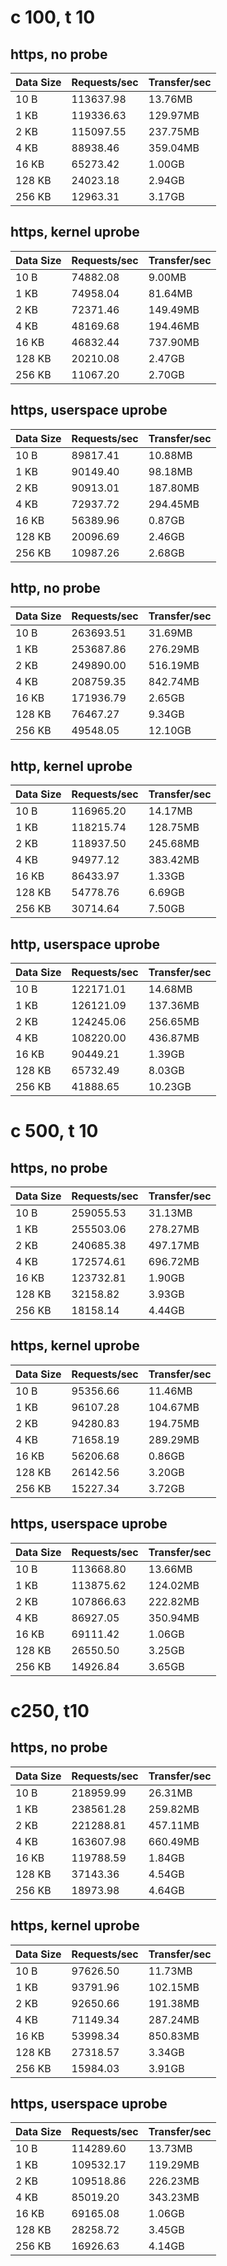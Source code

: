 # c 100, t 10
## https, no probe
| Data Size | Requests/sec | Transfer/sec |
|-----------|--------------|--------------|
|10 B       |113637.98     |13.76MB       |
|1 KB       |119336.63     |129.97MB      |
|2 KB       |115097.55     |237.75MB      |
|4 KB       |88938.46      |359.04MB      |
|16 KB      |65273.42      |1.00GB        |
|128 KB     |24023.18      |2.94GB        |
|256 KB     |12963.31      |3.17GB        |
## https, kernel uprobe
| Data Size | Requests/sec | Transfer/sec |
|-----------|--------------|--------------|
|10 B       |74882.08      |9.00MB        |
|1 KB       |74958.04      |81.64MB       |
|2 KB       |72371.46      |149.49MB      |
|4 KB       |48169.68      |194.46MB      |
|16 KB      |46832.44      |737.90MB      |
|128 KB     |20210.08      |2.47GB        |
|256 KB     |11067.20      |2.70GB        |
## https, userspace uprobe
| Data Size | Requests/sec | Transfer/sec |
|-----------|--------------|--------------|
|10 B       |89817.41      |10.88MB       |
|1 KB       |90149.40      |98.18MB       |
|2 KB       |90913.01      |187.80MB      |
|4 KB       |72937.72      |294.45MB      |
|16 KB      |56389.96      |0.87GB        |
|128 KB     |20096.69      |2.46GB        |
|256 KB     |10987.26      |2.68GB        |

## http, no probe
| Data Size | Requests/sec | Transfer/sec |
|-----------|--------------|--------------|
|10 B       |263693.51     |31.69MB       |
|1 KB       |253687.86     |276.29MB      |
|2 KB       |249890.00     |516.19MB      |
|4 KB       |208759.35     |842.74MB      |
|16 KB      |171936.79     |2.65GB        |
|128 KB     |76467.27      |9.34GB        |
|256 KB     |49548.05      |12.10GB       |
## http, kernel uprobe
| Data Size | Requests/sec | Transfer/sec |
|-----------|--------------|--------------|
|10 B       |116965.20     |14.17MB       |
|1 KB       |118215.74     |128.75MB      |
|2 KB       |118937.50     |245.68MB      |
|4 KB       |94977.12      |383.42MB      |
|16 KB      |86433.97      |1.33GB        |
|128 KB     |54778.76      |6.69GB        |
|256 KB     |30714.64      |7.50GB        |
## http, userspace uprobe
| Data Size | Requests/sec | Transfer/sec |
|-----------|--------------|--------------|
|10 B       |122171.01     |14.68MB       |
|1 KB       |126121.09     |137.36MB      |
|2 KB       |124245.06     |256.65MB      |
|4 KB       |108220.00     |436.87MB      |
|16 KB      |90449.21      |1.39GB        |
|128 KB     |65732.49      |8.03GB        |
|256 KB     |41888.65      |10.23GB       |

# c 500, t 10
## https, no probe
| Data Size | Requests/sec | Transfer/sec |
|-----------|--------------|--------------|
|10 B       |259055.53     |31.13MB       |
|1 KB       |255503.06     |278.27MB      |
|2 KB       |240685.38     |497.17MB      |
|4 KB       |172574.61     |696.72MB      |
|16 KB      |123732.81     |1.90GB        |
|128 KB     |32158.82      |3.93GB        |
|256 KB     |18158.14      |4.44GB        |
## https, kernel uprobe
| Data Size | Requests/sec | Transfer/sec |
|-----------|--------------|--------------|
|10 B       |95356.66      |11.46MB       |
|1 KB       |96107.28      |104.67MB      |
|2 KB       |94280.83      |194.75MB      |
|4 KB       |71658.19      |289.29MB      |
|16 KB      |56206.68      |0.86GB        |
|128 KB     |26142.56      |3.20GB        |
|256 KB     |15227.34      |3.72GB        |
## https, userspace uprobe
| Data Size | Requests/sec | Transfer/sec |
|-----------|--------------|--------------|
|10 B       |113668.80     |13.66MB       |
|1 KB       |113875.62     |124.02MB      |
|2 KB       |107866.63     |222.82MB      |
|4 KB       |86927.05      |350.94MB      |
|16 KB      |69111.42      |1.06GB        |
|128 KB     |26550.50      |3.25GB        |
|256 KB     |14926.84      |3.65GB        |

# c250, t10
## https, no probe
| Data Size | Requests/sec | Transfer/sec |
|-----------|--------------|--------------|
|10 B       |218959.99     |26.31MB       |
|1 KB       |238561.28     |259.82MB      |
|2 KB       |221288.81     |457.11MB      |
|4 KB       |163607.98     |660.49MB      |
|16 KB      |119788.59     |1.84GB        |
|128 KB     |37143.36      |4.54GB        |
|256 KB     |18973.98      |4.64GB        |
## https, kernel uprobe
| Data Size | Requests/sec | Transfer/sec |
|-----------|--------------|--------------|
|10 B       |97626.50      |11.73MB       |
|1 KB       |93791.96      |102.15MB      |
|2 KB       |92650.66      |191.38MB      |
|4 KB       |71149.34      |287.24MB      |
|16 KB      |53998.34      |850.83MB      |
|128 KB     |27318.57      |3.34GB        |
|256 KB     |15984.03      |3.91GB        |
## https, userspace uprobe
| Data Size | Requests/sec | Transfer/sec |
|-----------|--------------|--------------|
|10 B       |114289.60     |13.73MB       |
|1 KB       |109532.17     |119.29MB      |
|2 KB       |109518.86     |226.23MB      |
|4 KB       |85019.20      |343.23MB      |
|16 KB      |69165.08      |1.06GB        |
|128 KB     |28258.72      |3.45GB        |
|256 KB     |16926.63      |4.14GB        |
